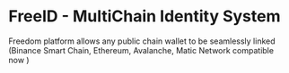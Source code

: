 # FreeID - MultiChain Identity System

Freedom platform allows any public chain wallet to be seamlessly linked (Binance Smart Chain, Ethereum, Avalanche, Matic Network compatible now )

